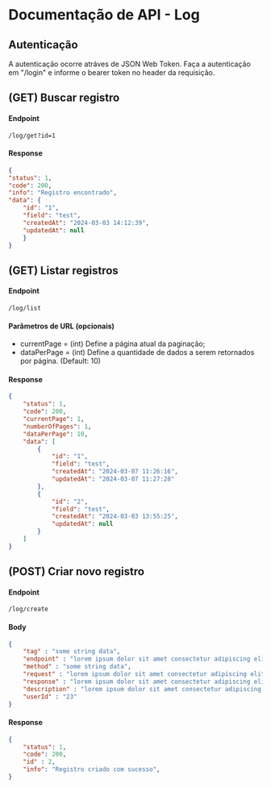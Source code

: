 # Documentação de API - Log

## Autenticação

A autenticação ocorre atráves de JSON Web Token. Faça a autenticação em "/login" e informe o bearer token no header da requisição.

## (GET) Buscar registro

#### Endpoint

```shell
/log/get?id=1
```

#### Response

```json
{
"status": 1,
"code": 200,
"info": "Registro encontrado",
"data": {
    "id": "1",
    "field": "test",
    "createdAt": "2024-03-03 14:12:39",
    "updatedAt": null
    }
}
```

## (GET) Listar registros

#### Endpoint

```shell
/log/list
```

#### Parâmetros de URL (opcionais)
- currentPage = (int) Define a página atual da paginação;
- dataPerPage = (int) Define a quantidade de dados a serem retornados por página. (Default: 10)

#### Response

```json
{
	"status": 1,
	"code": 200,
	"currentPage": 1,
	"numberOfPages": 1,
	"dataPerPage": 10,
	"data": [
		{
			"id": "1",
			"field": "test",
			"createdAt": "2024-03-07 11:26:16",
			"updatedAt": "2024-03-07 11:27:28"
		},
		{
			"id": "2",
			"field": "test",
			"createdAt": "2024-03-03 13:55:25",
			"updatedAt": null
		}
	]
}
```

## (POST) Criar novo registro

#### Endpoint

```shell
/log/create
```
#### Body

```json
{
    "tag" : "some string data",
    "endpoint" : "lorem ipsum dolor sit amet consectetur adipiscing elit",
    "method" : "some string data",
    "request" : "lorem ipsum dolor sit amet consectetur adipiscing elit",
    "response" : "lorem ipsum dolor sit amet consectetur adipiscing elit",
    "description" : "lorem ipsum dolor sit amet consectetur adipiscing elit",
    "userId" : "23"
}
```

#### Response

```json
{
    "status": 1,
    "code": 200,
    "id" : 2,
    "info": "Registro criado com sucesso",
}
```

